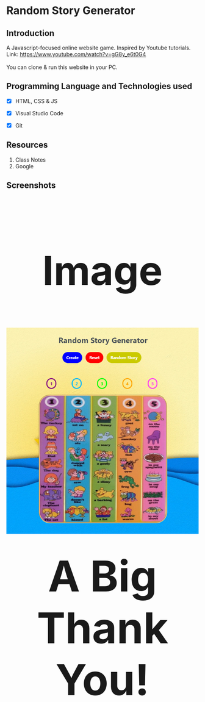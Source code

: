 # **Random Story Generator**

## **Introduction**

A Javascript-focused online website game. Inspired by Youtube tutorials. <br>
Link: https://www.youtube.com/watch?v=gG8y_e6t0G4 <br> <br>
You can clone & run this website in your PC.

## **Programming Language and Technologies used**

* [x] HTML, CSS & JS

* [x] Visual Studio Code

* [x] Git

## **Resources**

1. Class Notes
2. Google

## **Screenshots**

<div align="center" style="font-size: 5em"><h2><b>Image</b></h2></div>

<div align="center">

![image-1](./images/Home.png)
</div>

# <div align="center" style="font-size: 4em">**A Big Thank You!**</div>
